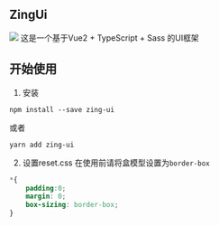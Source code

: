 ## ZingUi

<a target="_black" href="https://travis-ci.org/github/dengzhixin/zing-ui"><img src="https://api.travis-ci.org/dengzhixin/zing-ui.svg?branch=vue2"/></a>
这是一个基于Vue2 + TypeScript + Sass 的UI框架

## 开始使用
1. 安装
```
npm install --save zing-ui
```
或者
```
yarn add zing-ui
```
2. 设置reset.css
在使用前请将盒模型设置为`border-box`
```css
*{
    padding:0;
    margin: 0;
    box-sizing: border-box;
}
```



## 
